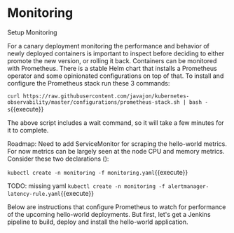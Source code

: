 # Monitoring #

Setup Monitoring

For a canary deployment monitoring the performance and behavior of newly deployed containers is important to inspect before deciding to either promote the new version, or rolling it back. Containers can be monitored with Prometheus. There is a stable Helm chart that installs a Prometheus operator and some opinionated configurations on top of that. To install and configure the Prometheus stack run these 3 commands:

`curl https://raw.githubusercontent.com/javajon/kubernetes-observability/master/configurations/prometheus-stack.sh | bash -s`{{execute}}

The above script includes a wait command, so it will take a few minutes for it to complete.

Roadmap: Need to add ServiceMonitor for scraping the hello-world metrics. For now metrics can be largely seen at the node CPU and memory metrics. Consider these two declarations ():

`kubectl create -n monitoring -f monitoring.yaml`{{execute}}

TODO: missing yaml
`kubectl create -n monitoring -f alertmanager-latency-rule.yaml`{{execute}}

Below are instructions that configure Prometheus to watch for performance of the upcoming hello-world deployments. But first, let's get a Jenkins pipeline to build, deploy and install the hello-world application.
